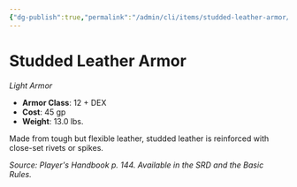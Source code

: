 ```yaml
---
{"dg-publish":true,"permalink":"/admin/cli/items/studded-leather-armor/","tags":["compendium/src/5e/phb","item/armor/light"],"updated":"2025-01-11T15:32:20.867+00:00"}
---
```


# Studded Leather Armor
*Light Armor*  

- **Armor Class**: 12 + DEX
- **Cost**: 45 gp
- **Weight**: 13.0 lbs.

Made from tough but flexible leather, studded leather is reinforced with close-set rivets or spikes.

*Source: Player's Handbook p. 144. Available in the SRD and the Basic Rules.*